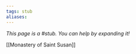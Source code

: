 ```yaml
---
tags: stub
aliases:
---
```


*This page is a #stub. You can help by expanding it!*

[[Monastery of Saint Susan]]